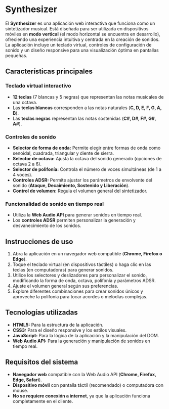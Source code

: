 # Synthesizer

El **Synthesizer** es una aplicación web interactiva que funciona como un sintetizador musical. Está diseñada para ser utilizada en dispositivos móviles en **modo vertical** (el modo horizontal se encuentra en desarrollo), ofreciendo una experiencia intuitiva y centrada en la creación de sonidos. La aplicación incluye un teclado virtual, controles de configuración de sonido y un diseño responsive para una visualización óptima en pantallas pequeñas.

## Características principales

### Teclado virtual interactivo

- **12 teclas** (7 blancas y 5 negras) que representan las notas musicales de una octava.
- Las **teclas blancas** corresponden a las notas naturales (**C, D, E, F, G, A, B**).
- Las **teclas negras** representan las notas sostenidas (**C#, D#, F#, G#, A#**).

### Controles de sonido

- **Selector de forma de onda:** Permite elegir entre formas de onda como senoidal, cuadrada, triangular y diente de sierra.
- **Selector de octava:** Ajusta la octava del sonido generado (opciones de octava 2 a 6).
- **Selector de polifonía:** Controla el número de voces simultáneas (de 1 a 4 voces).
- **Controles ADSR:** Permite ajustar los parámetros de envolvente del sonido (**Ataque, Decaimiento, Sostenido y Liberación**).
- **Control de volumen:** Regula el volumen general del sintetizador.

### Funcionalidad de sonido en tiempo real

- Utiliza la **Web Audio API** para generar sonidos en tiempo real.
- Los **controles ADSR** permiten personalizar la generación y desvanecimiento de los sonidos.

## Instrucciones de uso

1. Abra la aplicación en un navegador web compatible (**Chrome, Firefox o Edge**).
2. Toque el teclado virtual (en dispositivos táctiles) o haga clic en las teclas (en computadoras) para generar sonidos.
3. Utilice los selectores y deslizadores para personalizar el sonido, modificando la forma de onda, octava, polifonía y parámetros ADSR.
4. Ajuste el volumen general según sus preferencias.
5. Explore diferentes combinaciones para crear sonidos únicos y aproveche la polifonía para tocar acordes o melodías complejas.

## Tecnologías utilizadas

- **HTML5:** Para la estructura de la aplicación.
- **CSS3:** Para el diseño responsive y los estilos visuales.
- **JavaScript:** Para la lógica de la aplicación y la manipulación del DOM.
- **Web Audio API:** Para la generación y manipulación de sonidos en tiempo real.

## Requisitos del sistema

- **Navegador web** compatible con la Web Audio API (**Chrome, Firefox, Edge, Safari**).
- **Dispositivo móvil** con pantalla táctil (recomendado) o computadora con mouse.
- **No se requiere conexión a internet**, ya que la aplicación funciona completamente en el cliente.

